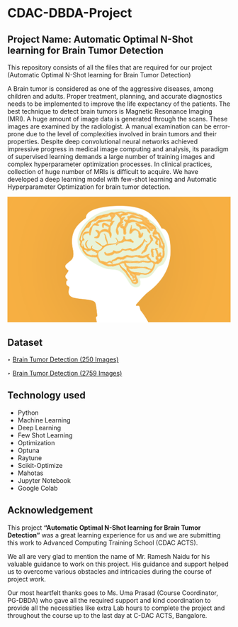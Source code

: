 # CDAC-DBDA-Project
## Project Name: Automatic Optimal N-Shot learning for Brain Tumor Detection
This repository consists of all the files that are required for our project (Automatic Optimal N-Shot learning for Brain Tumor Detection)

A Brain tumor is considered as one of the aggressive diseases, among children and adults. Proper treatment, planning, and accurate diagnostics needs to be implemented to improve the life expectancy of the patients. The best technique to detect brain tumors is Magnetic Resonance Imaging (MRI). A huge amount of image data is generated through the scans. These images are examined by the radiologist. A manual examination can be error-prone due to the level of complexities involved in brain tumors and their properties. Despite deep convolutional neural networks achieved impressive progress in medical image computing and analysis, its paradigm of supervised learning demands a large number of training images and complex hyperparameter optimization processes. In clinical practices, collection of huge number of MRIs is difficult to acquire. We have developed a deep learning model with few-shot learning and Automatic Hyperparameter Optimization for brain tumor detection.


<img src="https://raw.githubusercontent.com/SagarDhandare/CDAC-DBDA-Project/main/Images/bt.jpg">

 
## Dataset
‣ [Brain Tumor Detection (250 Images)](https://www.kaggle.com/datasets/navoneel/brain-mri-images-for-brain-tumor-detection)

‣ [Brain Tumor Detection (2759 Images)](https://www.kaggle.com/datasets/abhranta/brain-tumor-detection-mri)

## Technology used
- Python
- Machine Learning
- Deep Learning
- Few Shot Learning
- Optimization
- Optuna
- Raytune
- Scikit-Optimize
- Mahotas
- Jupyter Notebook
- Google Colab


## Acknowledgement

This project **“Automatic Optimal N-Shot learning for Brain Tumor Detection”** was a great learning experience for us and we are submitting this work to Advanced Computing Training School (CDAC ACTS).

We all are very glad to mention the name of Mr. Ramesh Naidu for his valuable guidance to work on this project. His guidance and support helped us to overcome various obstacles and intricacies during the course of project work.

Our most heartfelt thanks goes to Ms. Uma Prasad (Course Coordinator, PG-DBDA) who gave all the required support and kind coordination to provide all the necessities like extra Lab hours to complete the project and throughout the course up to the last day at C-DAC ACTS, Bangalore.

